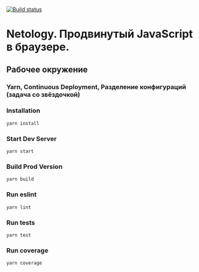 [![Build status](https://ci.appveyor.com/api/projects/status/7wv4fyw03hlvmblb/branch/master?svg=true)](https://ci.appveyor.com/project/homutovan/ajs-diploma/branch/master)

# Netology. Продвинутый JavaScript в браузере.

## Рабочее окружение

### Yarn, Continuous Deployment, Разделение конфигураций (задача со звёздочкой)

### Installation

```
yarn install
```

### Start Dev Server

```
yarn start
```

### Build Prod Version

```
yarn build
```

### Run eslint

```
yarn lint
```

### Run tests

```
yarn test
```

### Run coverage

```
yarn coverage
```
